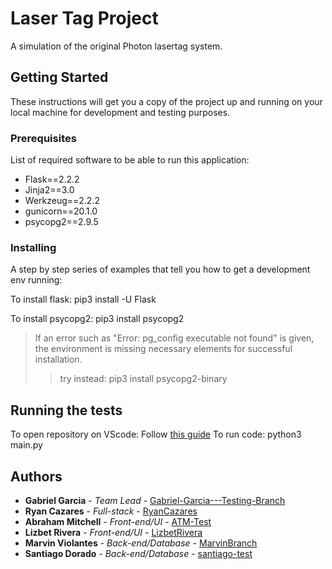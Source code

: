 # Laser Tag Project 

A simulation of the original Photon lasertag system. 

## Getting Started

These instructions will get you a copy of the project up and running on your local machine for development and testing purposes. 

### Prerequisites

List of required software to be able to run this application:
* Flask==2.2.2
* Jinja2==3.0
* Werkzeug==2.2.2
* gunicorn==20.1.0
* psycopg2==2.9.5


### Installing

A step by step series of examples that tell you how to get a development env running:

To install flask: pip3 install -U Flask

To install psycopg2: pip3 install psycopg2

  >If an error such as "Error: pg_config executable not found" is given,
  >the environment is missing necessary elements for successful installation.
  >> try instead: pip3 install psycopg2-binary

## Running the tests

To open repository on VScode: Follow [this guide](https://www.geeksforgeeks.org/how-to-open-a-github-repository-in-vs-code-online/)
To run code: python3 main.py

## Authors

* **Gabriel Garcia** - *Team Lead* - [Gabriel-Garcia---Testing-Branch](https://github.com/gaberay2022/Software-Engineer-Project/tree/Gabriel-Garcia---Testing-Branch)
* **Ryan Cazares** - *Full-stack* - [RyanCazares](https://github.com/gaberay2022/Software-Engineer-Project/tree/main)
* **Abraham Mitchell** - *Front-end/UI* - [ATM-Test](https://github.com/gaberay2022/Software-Engineer-Project/tree/ATM-Test)
* **Lizbet Rivera** - *Front-end/UI* - [LizbetRivera](https://github.com/gaberay2022/Software-Engineer-Project/tree/main)
* **Marvin Violantes** - *Back-end/Database* - [MarvinBranch](https://github.com/gaberay2022/Software-Engineer-Project/tree/MarvinBranch)
* **Santiago Dorado** - *Back-end/Database* - [santiago-test](https://github.com/gaberay2022/Software-Engineer-Project/tree/santiago-test)
